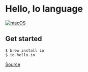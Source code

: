 # Hello, Io language

[![macOS](https://img.shields.io/badge/macOS-Catalina-black)](https://developer.apple.com/macos/)

## Get started

```
$ brew install io
$ io hello.io
```

[Source](https://github.com/IoLanguage/io)
